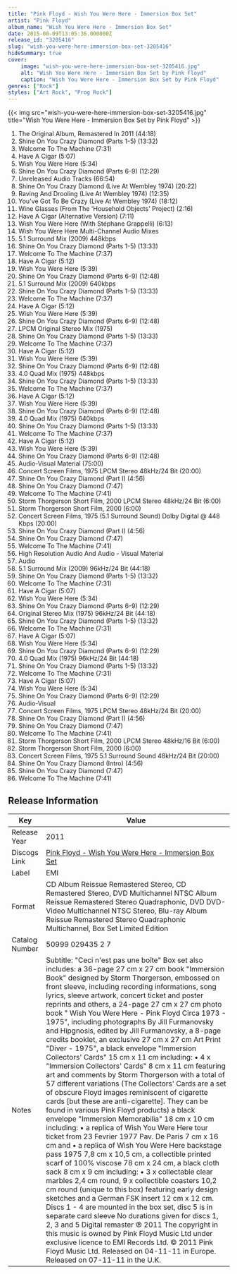 ```yaml
---
title: "Pink Floyd - Wish You Were Here - Immersion Box Set"
artist: "Pink Floyd"
album_name: "Wish You Were Here - Immersion Box Set"
date: 2015-08-09T13:05:36.000000Z
release_id: "3205416"
slug: "wish-you-were-here-immersion-box-set-3205416"
hideSummary: true
cover:
    image: "wish-you-were-here-immersion-box-set-3205416.jpg"
    alt: "Wish You Were Here - Immersion Box Set by Pink Floyd"
    caption: "Wish You Were Here - Immersion Box Set by Pink Floyd"
genres: ["Rock"]
styles: ["Art Rock", "Prog Rock"]
---
```


{{< img src="wish-you-were-here-immersion-box-set-3205416.jpg" title="Wish You Were Here - Immersion Box Set by Pink Floyd" >}}

<!-- section break -->

1. The Original Album, Remastered In 2011 (44:18)
2. Shine On You Crazy Diamond (Parts 1-5) (13:32)
3. Welcome To The Machine (7:31)
4. Have A Cigar (5:07)
5. Wish You Were Here (5:34)
6. Shine On You Crazy Diamond (Parts 6-9) (12:29)
7. Unreleased Audio Tracks (66:54)
8. Shine On You Crazy Diamond (Live At Wembley 1974) (20:22)
9. Raving And Drooling (Live At Wembley 1974) (12:35)
10. You've Got To Be Crazy (Live At Wembley 1974) (18:12)
11. Wine Glasses (From The 'Household Objects' Project) (2:16)
12. Have A Cigar (Alternative Version) (7:11)
13. Wish You Were Here (With Stéphane Grappelli) (6:13)
14. Wish You Were Here Multi-Channel Audio Mixes
15. 5.1 Surround Mix (2009) 448kbps
16. Shine On You Crazy Diamond (Parts 1-5) (13:33)
17. Welcome To The Machine (7:37)
18. Have A Cigar (5:12)
19. Wish You Were Here (5:39)
20. Shine On You Crazy Diamond (Parts 6-9) (12:48)
21. 5.1 Surround Mix (2009) 640kbps
22. Shine On You Crazy Diamond (Parts 1-5) (13:33)
23. Welcome To The Machine (7:37)
24. Have A Cigar (5:12)
25. Wish You Were Here (5:39)
26. Shine On You Crazy Diamond (Parts 6-9) (12:48)
27. LPCM Original Stereo Mix (1975)
28. Shine On You Crazy Diamond (Parts 1-5) (13:33)
29. Welcome To The Machine (7:37)
30. Have A Cigar (5:12)
31. Wish You Were Here (5:39)
32. Shine On You Crazy Diamond (Parts 6-9) (12:48)
33. 4.0 Quad Mix (1975) 448kbps
34. Shine On You Crazy Diamond (Parts 1-5) (13:33)
35. Welcome To The Machine (7:37)
36. Have A Cigar (5:12)
37. Wish You Were Here (5:39)
38. Shine On You Crazy Diamond (Parts 6-9) (12:48)
39. 4.0 Quad Mix (1975) 640kbps
40. Shine On You Crazy Diamond (Parts 1-5) (13:33)
41. Welcome To The Machine (7:37)
42. Have A Cigar (5:12)
43. Wish You Were Here (5:39)
44. Shine On You Crazy Diamond (Parts 6-9) (12:48)
45. Audio-Visual Material (75:00)
46. Concert Screen Films, 1975 LPCM Stereo 48kHz/24 Bit (20:00)
47. Shine On You Crazy Diamond (Part I) (4:56)
48. Shine On You Crazy Diamond (7:47)
49. Welcome To The Machine (7:41)
50. Storm Thorgerson Short Film, 2000 LPCM Stereo 48kHz/24 Bit (6:00)
51. Storm Thorgerson Short Film, 2000 (6:00)
52. Concert Screen Films, 1975 (5.1 Surround Sound) Dolby Digital @ 448 Kbps (20:00)
53. Shine On You Crazy Diamond (Part I) (4:56)
54. Shine On You Crazy Diamond (7:47)
55. Welcome To The Machine (7:41)
56. High Resolution Audio And Audio - Visual Material
57. Audio
58. 5.1 Surround Mix (2009) 96kHz/24 Bit (44:18)
59. Shine On You Crazy Diamond (Parts 1-5) (13:32)
60. Welcome To The Machine (7:31)
61. Have A Cigar (5:07)
62. Wish You Were Here (5:34)
63. Shine On You Crazy Diamond (Parts 6-9) (12:29)
64. Original Stereo Mix (1975) 96kHz/24 Bit (44:18)
65. Shine On You Crazy Diamond (Parts 1-5) (13:32)
66. Welcome To The Machine (7:31)
67. Have A Cigar (5:07)
68. Wish You Were Here (5:34)
69. Shine On You Crazy Diamond (Parts 6-9) (12:29)
70. 4.0 Quad Mix (1975) 96kHz/24 Bit (44:18)
71. Shine On You Crazy Diamond (Parts 1-5) (13:32)
72. Welcome To The Machine (7:31)
73. Have A Cigar (5:07)
74. Wish You Were Here (5:34)
75. Shine On You Crazy Diamond (Parts 6-9) (12:29)
76. Audio-Visual
77. Concert Screen Films, 1975 LPCM Stereo 48kHz/24 Bit (20:00)
78. Shine On You Crazy Diamond (Part I) (4:56)
79. Shine On You Crazy Diamond (7:47)
80. Welcome To The Machine (7:41)
81. Storm Thorgerson Short Film, 2000 LPCM Stereo 48kHz/16 Bit (6:00)
82. Storm Thorgerson Short Film, 2000 (6:00)
83. Concert Screen Films, 1975 5.1 Surround Sound 48kHz/24 Bit (20:00)
84. Shine On You Crazy Diamond (Intro) (4:56)
85. Shine On You Crazy Diamond (7:47)
86. Welcome To The Machine (7:41)

<!-- section break -->








## Release Information
|  Key           | Value                                                |
| ---------------| ---------------------------------------------------- |
| Release Year   | 2011                                   |
| Discogs Link   | [Pink Floyd - Wish You Were Here - Immersion Box Set](https://www.discogs.com/release/3205416-Pink-Floyd-Wish-You-Were-Here-Immersion-Box-Set) |
| Label          | EMI |
| Format         | CD Album Reissue Remastered Stereo, CD Remastered Stereo, DVD Multichannel NTSC Album Reissue Remastered Stereo Quadraphonic, DVD DVD-Video Multichannel NTSC Stereo, Blu-ray Album Reissue Remastered Stereo Quadraphonic Multichannel, Box Set Limited Edition |
| Catalog Number | 50999 029435 2 7 |
| Notes | Subtitle: "Ceci n'est pas une boîte"  Box set also includes:  a 36-page 27 cm x 27 cm book "Immersion Book" designed by Storm Thorgerson, embossed on front sleeve, including recording informations, song lyrics, sleeve artwork, concert ticket and poster reprints and others,  a 24-page 27 cm x 27 cm photo book " Wish You Were Here - Pink Floyd Circa 1973 - 1975", including photographs By Jill Furmanovsky and Hipgnosis, edited by Jill Furmanovsky,  a 8-page credits booklet, an exclusive 27 cm x 27 cm Art Print "Diver - 1975",  a black envelope "Immersion Collectors' Cards" 15 cm x 11 cm including:  • 4 x "Immersion Collectors' Cards" 8 cm x 11 cm featuring art and comments by Storm Thorgerson with a total of 57 different variations (The Collectors' Cards are a set of obscure Floyd images reminiscent of cigarette cards [but these are anti-cigarette]. They can be found in various Pink Floyd products)  a black envelope "Immersion Memorabilia" 18 cm x 10 cm including:  • a replica of Wish You Were Here tour ticket from 23 Fevrier 1977 Pav. De Paris 7 cm x 16 cm and  • a replica of Wish You Were Here backstage pass 1975 7,8 cm x 10,5 cm,  a collectible printed scarf of 100% viscose 78 cm x 24 cm,  a black cloth sack 8 cm x 9 cm including:  • 3 x collectable clear marbles 2,4 cm round,  9 x collectible coasters 10,2 cm round (unique to this box) featuring early design sketches and a German FSK insert 12 cm x 12 cm.   Discs 1 - 4 are mounted in the box set, disc 5 is in separate card sleeve  No durations given for discs 1, 2, 3 and 5  Digital remaster ℗ 2011 The copyright in this music is owned by Pink Floyd Music Ltd under exclusive licence to EMI Records Ltd. © 2011 Pink Floyd Music Ltd.  Released on 04-11-11 in Europe.  Released on 07-11-11 in the U.K. |